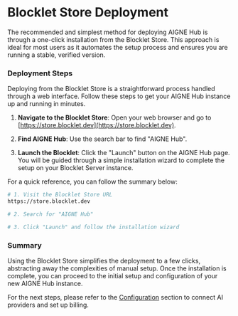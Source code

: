 # Blocklet Store Deployment

The recommended and simplest method for deploying AIGNE Hub is through a one-click installation from the Blocklet Store. This approach is ideal for most users as it automates the setup process and ensures you are running a stable, verified version.

### Deployment Steps

Deploying from the Blocklet Store is a straightforward process handled through a web interface. Follow these steps to get your AIGNE Hub instance up and running in minutes.

1.  **Navigate to the Blocklet Store**:
    Open your web browser and go to [https://store.blocklet.dev](https://store.blocklet.dev).

2.  **Find AIGNE Hub**:
    Use the search bar to find "AIGNE Hub".

3.  **Launch the Blocklet**:
    Click the "Launch" button on the AIGNE Hub page. You will be guided through a simple installation wizard to complete the setup on your Blocklet Server instance.

For a quick reference, you can follow the summary below:

```bash Blocklet Store Installation Steps icon=mdi:web
# 1. Visit the Blocklet Store URL
https://store.blocklet.dev

# 2. Search for "AIGNE Hub"

# 3. Click "Launch" and follow the installation wizard
```

### Summary

Using the Blocklet Store simplifies the deployment to a few clicks, abstracting away the complexities of manual setup. Once the installation is complete, you can proceed to the initial setup and configuration of your new AIGNE Hub instance.

For the next steps, please refer to the [Configuration](./configuration.md) section to connect AI providers and set up billing.